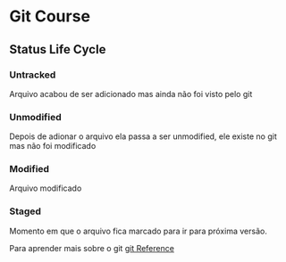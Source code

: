 # Git Course
## Status Life Cycle
### Untracked 
Arquivo acabou de ser adicionado mas ainda não foi visto pelo git

### Unmodified
 Depois de adionar o arquivo ela passa a ser unmodified, ele existe no git mas não foi modificado

### Modified
Arquivo modificado

### Staged
 Momento em que o arquivo fica marcado para ir para próxima versão.

Para aprender mais sobre o git
[git Reference](https://git-scm.com/docs)